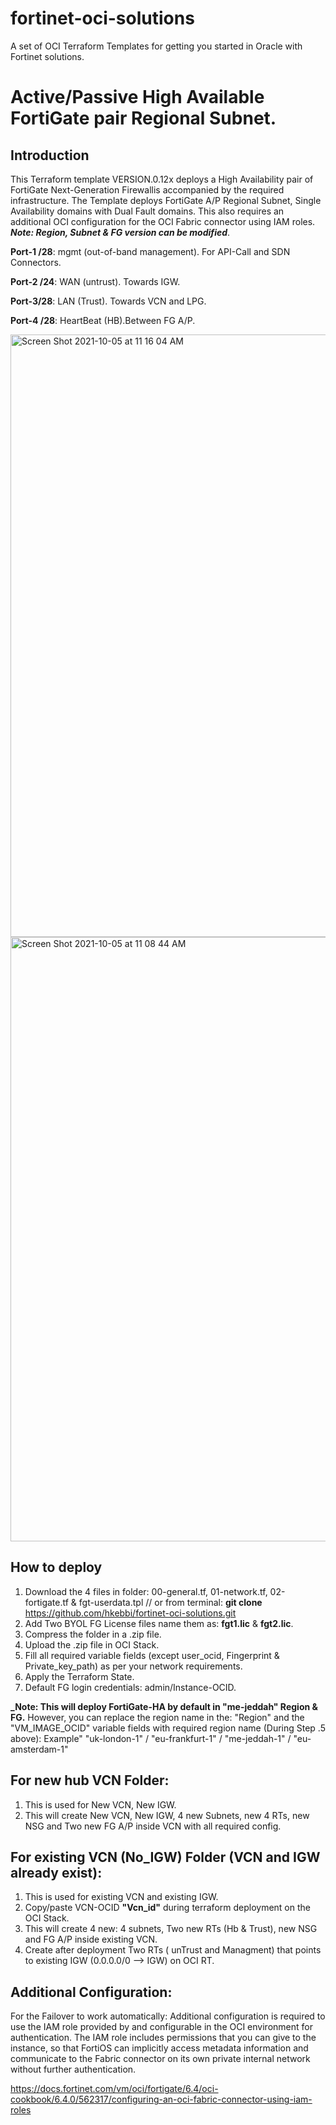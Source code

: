 # fortinet-oci-solutions
A set of OCI Terraform Templates for getting you started in Oracle with Fortinet solutions.

# Active/Passive High Available FortiGate pair Regional Subnet.

## Introduction
This Terraform template VERSION.0.12x deploys a High Availability pair of FortiGate Next-Generation Firewallis accompanied by the required infrastructure.
The Template deploys FortiGate A/P Regional Subnet, Single Availability domains with Dual Fault domains.
This also requires an additional OCI configuration for the OCI Fabric connector using IAM roles.
**_Note: Region, Subnet & FG version can be modified_**.

**Port-1 /28**: mgmt (out-of-band management). For API-Call and SDN Connectors.

**Port-2 /24**: WAN (untrust). Towards IGW.

**Port-3/28**: LAN (Trust). Towards VCN and LPG.

**Port-4 /28**: HeartBeat (HB).Between FG A/P.

<img width="964" alt="Screen Shot 2021-10-05 at 11 16 04 AM" src="https://user-images.githubusercontent.com/64405031/135977322-443625dc-d516-4a06-a431-6cc7ab66948e.png">

<img width="967" alt="Screen Shot 2021-10-05 at 11 08 44 AM" src="https://user-images.githubusercontent.com/64405031/135976457-eebab16f-42c7-4029-bc12-00ec59951f52.png">

## How to deploy

1. Download the 4 files in folder: 00-general.tf, 01-network.tf, 02-fortigate.tf & fgt-userdata.tpl // or from  terminal: **git clone** https://github.com/hkebbi/fortinet-oci-solutions.git
2. Add Two BYOL FG License files name them as: **fgt1.lic**  &  **fgt2.lic**.
3. Compress the folder in a .zip file. 
4. Upload the .zip file in OCI Stack.
5. Fill all required variable fields (except user_ocid, Fingerprint & Private_key_path) as per your network requirements.  
6. Apply the Terraform State. 
7. Default FG login credentials: admin/Instance-OCID.

**_Note: This will deploy FortiGate-HA by default in "me-jeddah" Region & FG.**
However, you can replace the region name in the: "Region" and the "VM_IMAGE_OCID" variable fields with required region name (During Step .5 above):
Example"  "uk-london-1" / "eu-frankfurt-1" / "me-jeddah-1" / "eu-amsterdam-1"

## For new hub VCN Folder:
1. This is used for New VCN, New IGW.
2. This will create New VCN, New IGW, 4 new Subnets, new 4 RTs, new NSG and Two new FG A/P inside VCN with all required config.

## For existing VCN (No_IGW) Folder (VCN and IGW already exist):
1. This is used for existing VCN and existing IGW.
2. Copy/paste VCN-OCID **"Vcn_id"** during terraform deployment on the OCI Stack.
3. This will create 4 new: 4 subnets, Two new RTs (Hb & Trust), new NSG and FG A/P inside existing VCN.
4. Create after deployment Two RTs ( unTrust and Managment) that points to existing IGW (0.0.0.0/0 --> IGW) on OCI RT.

## Additional Configuration:
For the Failover to work automatically: Additional configuration is required to use the IAM role provided by and configurable in the OCI environment for authentication. The IAM role includes permissions that you can give to the instance, so that FortiOS can implicitly access metadata information and communicate to the Fabric connector on its own private internal network without further authentication.

https://docs.fortinet.com/vm/oci/fortigate/6.4/oci-cookbook/6.4.0/562317/configuring-an-oci-fabric-connector-using-iam-roles

